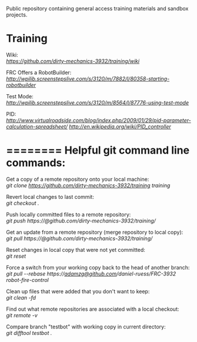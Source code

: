 Public repository containing general access training materials and sandbox projects.

Training
========
Wiki:  
*https://github.com/dirty-mechanics-3932/training/wiki*

FRC Offers a RobotBuilder:
*http://wpilib.screenstepslive.com/s/3120/m/7882/l/80358-starting-robotbuilder*

Test Mode:  
*http://wpilib.screenstepslive.com/s/3120/m/8564/l/87776-using-test-mode*

PID:  
*http://www.virtualroadside.com/blog/index.php/2009/01/29/pid-parameter-calculation-spreadsheet/*
*http://en.wikipedia.org/wiki/PID_controller*


========
Helpful git command line commands:
========

Get a copy of a remote repository onto your local machine:  
*git clone https://github.com/dirty-mechanics-3932/training training*


Revert local changes to last commit:  
*git checkout .*

Push locally committed files to a remote repository:  
*git push https://<username>@github.com/dirty-mechanics-3932/training/*

Get an update from a remote repository (merge repository to local copy):  
*git pull https://<username>@github.com/dirty-mechanics-3932/training/* 

Reset changes in local copy that were not yet committed:  
*git reset*

Force a switch from your working copy back to the head of another branch:  
*git pull --rebase https://adamzg@github.com/daniel-ruess/FRC-3932 robot-fire-control*

Clean up files that were added that you don't want to keep:  
*git clean -fd*

Find out what remote repositories are associated with a local checkout:  
*git remote -v*

Compare branch "testbot" with working copy in current directory:  
*git difftool testbot .*





